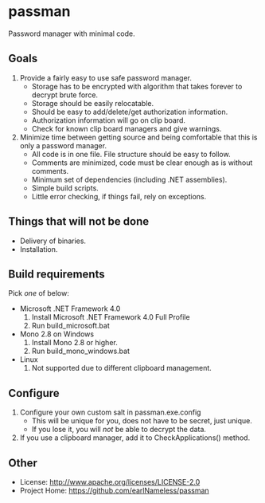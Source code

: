 passman
=======

Password manager with minimal code.

Goals
-----
 1. Provide a fairly easy to use safe password manager.
    * Storage has to be encrypted with algorithm that takes forever to decrypt brute force.
    * Storage should be easily relocatable.
    * Should be easy to add/delete/get authorization information.
    * Authorization information will go on clip board.
    * Check for known clip board managers and give warnings.
 2. Minimize time between getting source and being comfortable that this is only a password manager.
    * All code is in one file.  File structure should be easy to follow.
    * Comments are minimized, code must be clear enough as is without comments.
    * Minimum set of dependencies (including .NET assemblies).
    * Simple build scripts.
    * Little error checking, if things fail, rely on exceptions.


Things that will not be done
----------------------------
 * Delivery of binaries.
 * Installation.

Build requirements
------------------
Pick *one* of below:
 * Microsoft .NET Framework 4.0
    1. Install Microsoft .NET Framework 4.0 Full Profile
	2. Run build_microsoft.bat
 * Mono 2.8 on Windows
    1. Install Mono 2.8 or higher.
	2. Run build_mono_windows.bat
 * Linux
    1. Not supported due to different clipboard management.

Configure
---------
 1. Configure your own custom salt in passman.exe.config
    * This will be unique for you, does not have to be secret, just unique.
    * If you lose it, you will *not* be able to decrypt the data.
 2. If you use a clipboard manager, add it to CheckApplications() method.

Other
-----
 * License: http://www.apache.org/licenses/LICENSE-2.0
 * Project Home: https://github.com/earlNameless/passman
